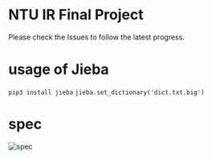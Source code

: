 # NTU IR Final Project

Please check the Issues to follow the latest progress.

# usage of Jieba
`pip3 install jieba`
`jieba.set_dictionary('dict.txt.big')`

# spec

![spec](https://hackmd.io/CwIwzMDGCMBsIFoBMBWAhkhxZtgksAnJAoWmiMIQCYCm10AHCEA=)
